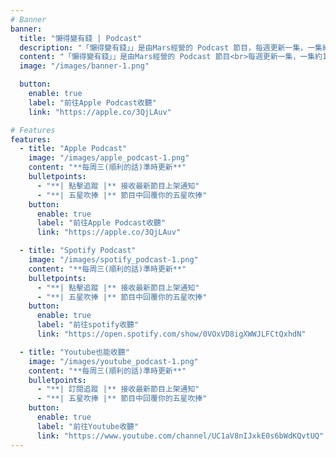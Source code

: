 ```yaml
---
# Banner
banner:
  title: "懶得變有錢 | Podcast"
  description: "「懶得變有錢」」是由Mars經營的 Podcast 節目，每週更新一集，一集約18至28分鐘，用每周30分鐘以內的時間線上陪你一起，理解更多財務規劃的本質，鑑定自己的財務DNA。"
  content: "「懶得變有錢」」是由Mars經營的 Podcast 節目<br>每週更新一集，一集約18至28分鐘<br>用每周30分鐘以內的時間線上陪你一起<br>理解更多財務規劃的本質<br>鑑定自己的財務DNA。"
  image: "/images/banner-1.png"

  button:
    enable: true
    label: "前往Apple Podcast收聽"
    link: "https://apple.co/3QjLAuv"

# Features
features:
  - title: "Apple Podcast"
    image: "/images/apple_podcast-1.png"
    content: "**每周三(順利的話)準時更新**"
    bulletpoints:
      - "**| 點擊追蹤 |** 接收最新節目上架通知"
      - "**| 五星吹捧 |** 節目中回覆你的五星吹捧"
    button:
      enable: true
      label: "前往Apple Podcast收聽"
      link: "https://apple.co/3QjLAuv"

  - title: "Spotify Podcast"
    image: "/images/spotify_podcast-1.png"
    content: "**每周三(順利的話)準時更新**"
    bulletpoints:
      - "**| 點擊追蹤 |** 接收最新節目上架通知"
      - "**| 五星吹捧 |** 節目中回覆你的五星吹捧"
    button:
      enable: true
      label: "前往spotify收聽"
      link: "https://open.spotify.com/show/0VOxVD8igXWWJLFCtQxhdN"

  - title: "Youtube也能收聽"
    image: "/images/youtube_podcast-1.png"
    content: "**每周三(順利的話)準時更新**"
    bulletpoints:
      - "**| 訂閱追蹤 |** 接收最新節目上架通知"
      - "**| 五星吹捧 |** 節目中回覆你的五星吹捧"
    button:
      enable: true
      label: "前往Youtube收聽"
      link: "https://www.youtube.com/channel/UC1aV8nIJxkE0s6bWdKQvtUQ"
---
```


